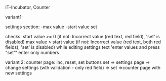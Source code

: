 IT-Incubator, Counter

variant1:

settings section:
-max value
-start value
set

checks:
start value >= 0 (if not: Incorrect value (red text, red field), 'set' is disabled)
max value > start value (if not: Incorrect value (red text, both red fields), 'set' is disabled)
while editing settings text 'enter values and press "set"'
enter only numbers

variant 2:
counter page: inc, reset, set buttons
set => settings page => change settings (wth validation - only red field) => set =>counter page with new settings
